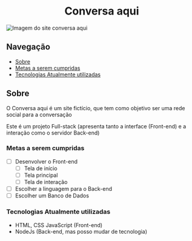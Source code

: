 <h1 align="center">Conversa aqui</h1>
<img src="" alt="Imagem do site conversa aqui" align="center">

## Navegação
- [Sobre](#sobre)
- [Metas a serem cumpridas](#metas-a-serem-cumpridas)
- [Tecnologias Atualmente utilizadas](#tecnologias-atualmente-utilizadas)

## Sobre
O Conversa aqui é um site fictício, que tem como objetivo ser uma rede social para a conversação

Este é um projeto Full-stack (apresenta tanto a interface (Front-end) e a interação como o servidor Back-end)

### Metas a serem cumpridas
- [ ] Desenvolver o Front-end
    - [ ] Tela de início
    - [ ] Tela principal
    - [ ] Tela de interação
- [ ] Escolher a linguagem para o Back-end
- [ ] Escolher um Banco de Dados

### Tecnologias Atualmente utilizadas
- HTML, CSS JavaScript (Front-end)
- NodeJs (Back-end, mas posso mudar de tecnologia)